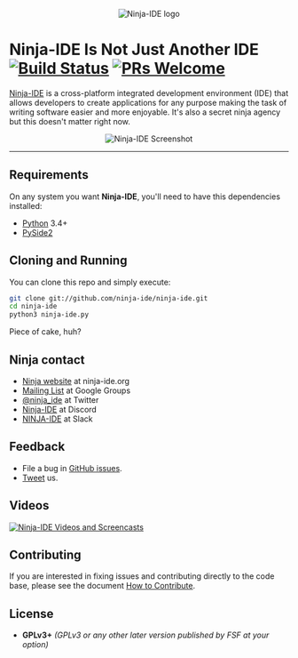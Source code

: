 <p align="center">
  <img alt="Ninja-IDE logo" src="http://ninjaide.webfactional.com/static/common/img/ninja-big.png">
</p>

# Ninja-IDE Is Not Just Another IDE [![Build Status](https://travis-ci.org/ninja-ide/ninja-ide.svg?branch=master)](https://travis-ci.org/ninja-ide/ninja-ide) [![PRs Welcome](https://img.shields.io/badge/PRs-welcome-brightgreen.svg?style=flat)](http://makeapullrequest.com)

 [Ninja-IDE](http://ninja-ide.org) is a cross-platform integrated development environment (IDE) that allows developers to create applications for any purpose making the task of writing software easier and more enjoyable. It's also a secret ninja agency but this doesn't matter right now.

<p align="center">
  <img alt="Ninja-IDE Screenshot" src="https://raw.githubusercontent.com/centaurialpha/centaurialpha.github.io/master/ninja.png">
</p>

---

## Requirements
On any system you want **Ninja-IDE**, you'll need to have this dependencies installed:

- [Python](https://python.org "Python Homepage") 3.4+
- [PySide2](https://wiki.qt.io/Qt_for_Python)

## Cloning and Running
You can clone this repo and simply execute:

```bash
git clone git://github.com/ninja-ide/ninja-ide.git
cd ninja-ide
python3 ninja-ide.py
```

Piece of cake, huh?

## Ninja contact
-   [Ninja website](http://ninja-ide.org "http://ninja-ide.org") at ninja-ide.org
-   [Mailing List](http://groups.google.com/group/ninja-ide/topics "Ninja Google Groups") at Google Groups
-   [@ninja\_ide](https://twitter.com/ninja_ide "@ninja_ide") at Twitter
-   [Ninja-IDE](https://discord.gg/4s4SxCa) at Discord
-   [NINJA-IDE](https://ninja-ide.slack.com) at Slack

## Feedback
- File a bug in [GitHub issues](https://github.com/ninja-ide/ninja-ide/issues).
- [Tweet](https://twitter/ninja_ide) us.

## Videos
[![Ninja-IDE Videos and Screencasts](http://img.youtube.com/vi/xShpNY5w-64/0.jpg)](https://www.youtube.com/channel/UCPopm5397ozfsS8FOSSOWGQ "Ninja-IDE Videos and Screencasts")

## Contributing
If you are interested in fixing issues and contributing directly to the code base, please see the document [How to Contribute](https://github.com/ninja-ide/ninja-ide/wiki/How-to-Contribute).

## License
-   **GPLv3+** *(GPLv3 or any other later version published by FSF at your option)*

